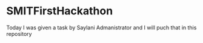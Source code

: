 # SMITFirstHackathon
Today I was given a task by Saylani Admanistrator and I will puch that in this repository
